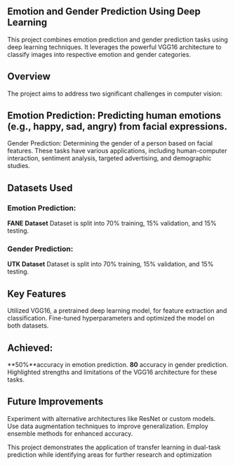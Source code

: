 ## Emotion and Gender Prediction Using Deep Learning
This project combines emotion prediction and gender prediction tasks using deep learning techniques. It leverages the powerful VGG16 architecture to classify images into respective emotion and gender categories.

## Overview
The project aims to address two significant challenges in computer vision:

## Emotion Prediction: Predicting human emotions (e.g., happy, sad, angry) from facial expressions.
Gender Prediction: Determining the gender of a person based on facial features.
These tasks have various applications, including human-computer interaction, sentiment analysis, targeted advertising, and demographic studies.

## Datasets Used
### Emotion Prediction:
**FANE Dataset**
Dataset is split into 70% training, 15% validation, and 15% testing.

### Gender Prediction:
**UTK Dataset**
Dataset is split into 70% training, 15% validation, and 15% testing.

## Key Features
Utilized VGG16, a pretrained deep learning model, for feature extraction and classification.
Fine-tuned hyperparameters and optimized the model on both datasets.

## Achieved:
**50%**accuracy in emotion prediction.
**80** accuracy in gender prediction.
Highlighted strengths and limitations of the VGG16 architecture for these tasks.

## Future Improvements
Experiment with alternative architectures like ResNet or custom models.
Use data augmentation techniques to improve generalization.
Employ ensemble methods for enhanced accuracy.

This project demonstrates the application of transfer learning in dual-task prediction while identifying areas for further research and optimization
